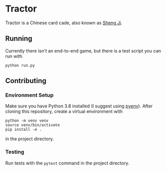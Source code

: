 # Tractor

Tractor is a Chinese card cade, also known as [Sheng Ji](https://en.wikipedia.org/wiki/Sheng_ji).

## Running

Currently there isn't an end-to-end game, but there is a test script you can run with

```
python run.py
```

## Contributing

### Environment Setup

Make sure you have Python 3.8 installed (I suggest using [pyenv](https://github.com/pyenv/pyenv#installation)). After cloning this repository, create a virtual environment with

```
python -m venv venv
source venv/bin/activate
pip install -e .
```

in the project directory.

### Testing

Run tests with the `pytest` command in the project directory.
